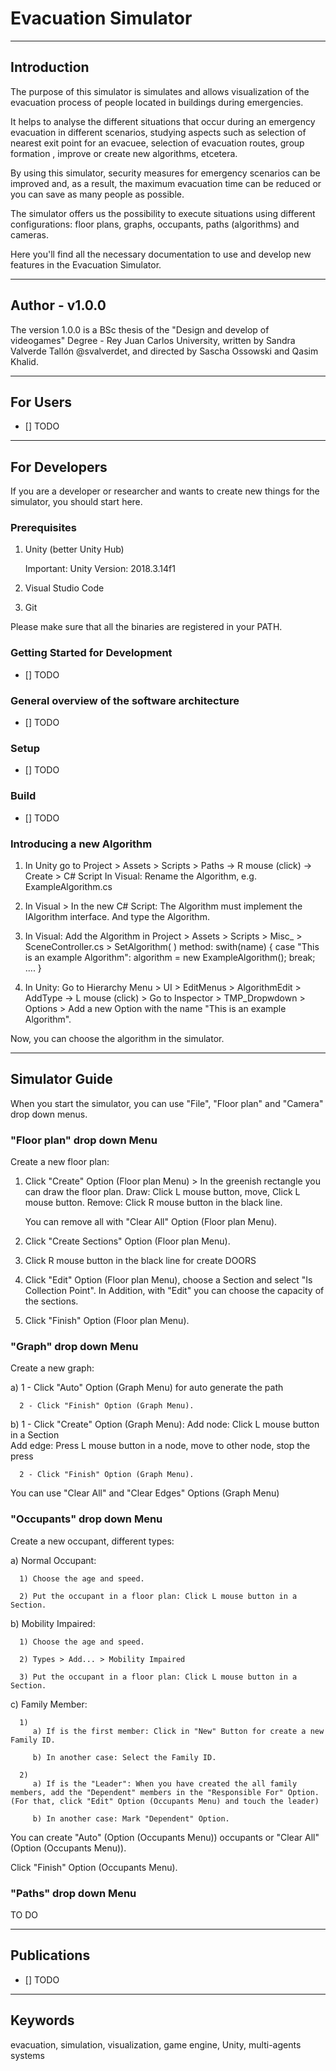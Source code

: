 # Evacuation Simulator 

------------------------------
## Introduction

The purpose of this simulator is simulates and allows visualization of the evacuation process of people located in buildings during emergencies. 

It helps to analyse the different situations that occur during an emergency evacuation in different scenarios, studying aspects such as selection of nearest exit point for an evacuee, selection of evacuation routes, group formation , improve or create new algorithms, etcetera. 

By using this simulator, security measures for emergency scenarios can be improved and, as a result, the maximum evacuation time can be reduced or you can save as many people as possible.

The simulator offers us the possibility to execute situations using different configurations: floor plans, graphs, occupants, paths (algorithms) and cameras. 

Here you'll find all the necessary documentation to use and develop new features in the Evacuation Simulator. 

------------------------------
## Author - v1.0.0
The version 1.0.0 is a BSc thesis of the "Design and develop of videogames" Degree - Rey Juan Carlos University, written by Sandra Valverde Tallón @svalverdet, and directed by Sascha Ossowski and Qasim Khalid. 

------------------------------
## For Users 

- [] TODO

------------------------------
## For Developers

If you are a developer or researcher and wants to create new things for the simulator, you should start here. 

### Prerequisites

1. Unity (better Unity Hub)

   Important: Unity Version: 2018.3.14f1

2. Visual Studio Code
   
3. Git

Please make sure that all the binaries are registered in your PATH.

### Getting Started for Development

- [] TODO

### General overview of the software architecture 

- [] TODO

### Setup

- [] TODO


### Build 
- [] TODO

### Introducing a new Algorithm 

  1) In Unity go to Project > Assets > Scripts > Paths → R mouse (click) → Create > C# Script 
      In Visual: Rename the Algorithm, e.g. ExampleAlgorithm.cs 
      
  2) In Visual > In the new C# Script: The Algorithm must implement the IAlgorithm interface. And type the Algorithm.  
  
  3) In Visual: Add the Algorithm in Project > Assets > Scripts > Misc_ > SceneController.cs > SetAlgorithm( ) method: 
      swith(name)
      {
          case "This is an example Algorithm": algorithm = new ExampleAlgorithm(); break;
          ....
      }
      
  4) In Unity: Go to Hierarchy Menu > UI > EditMenus > AlgorithmEdit > AddType → L mouse (click) > Go to Inspector > TMP_Dropwdown > Options > Add a new Option with the name "This is an example Algorithm".
      
Now, you can choose the algorithm in the simulator.  

------------------------------
## Simulator Guide

When you start the simulator, you can use "File", "Floor plan" and "Camera" drop down menus. 

### "Floor plan" drop down Menu
Create a new floor plan: 

   1) Click "Create" Option (Floor plan Menu) > In the greenish rectangle you can draw the floor plan. 
      Draw: Click L mouse button, move, Click L mouse button. 
      Remove: Click R mouse button in the black line. 
    
      You can remove all with "Clear All" Option (Floor plan Menu). 
      
   2) Click "Create Sections" Option (Floor plan Menu).
   
   3) Click R mouse button in the black line for create DOORS
   
   4) Click "Edit" Option (Floor plan Menu), choose a Section and select "Is Collection Point". In Addition, with "Edit" you can choose the capacity of the sections. 
   
   5) Click "Finish" Option (Floor plan Menu).
   

### "Graph" drop down Menu
Create a new graph: 

   a) 
      1 - Click "Auto" Option (Graph Menu) for auto generate the path
      
      2 - Click "Finish" Option (Graph Menu).
   
   b) 
      1 - Click "Create" Option (Graph Menu): 
          Add node: Click L mouse button in a Section  
          Add edge: Press L mouse button in a node, move to other node, stop the press
          
      2 - Click "Finish" Option (Graph Menu).
          
You can use "Clear All" and "Clear Edges" Options (Graph Menu)

### "Occupants" drop down Menu
Create a new occupant, different types:  

   a) Normal Occupant: 
      
      1) Choose the age and speed. 
      
      2) Put the occupant in a floor plan: Click L mouse button in a Section. 
   
   b) Mobility Impaired: 
     
      1) Choose the age and speed.
      
      2) Types > Add... > Mobility Impaired
      
      3) Put the occupant in a floor plan: Click L mouse button in a Section. 
      
   c) Family Member: 
   
      1) 
         a) If is the first member: Click in "New" Button for create a new Family ID. 
         
         b) In another case: Select the Family ID. 
         
      2) 
         a) If is the "Leader": When you have created the all family members, add the "Dependent" members in the "Responsible For" Option. (For that, click "Edit" Option (Occupants Menu) and touch the leader)
         
         b) In another case: Mark "Dependent" Option.

You can create "Auto" (Option (Occupants Menu)) occupants or "Clear All" (Option (Occupants Menu)). 

Click "Finish" Option (Occupants Menu).

### "Paths" drop down Menu
TO DO 
          
   

------------------------------
## Publications 
- [] TODO

------------------------------
## Keywords
evacuation, simulation, visualization, game engine, Unity, multi-agents systems
